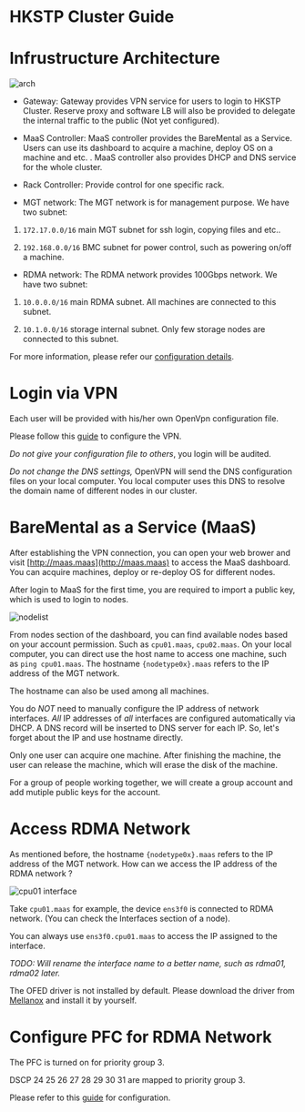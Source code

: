 # HKSTP Cluster Guide

# Infrustructure Architecture

![arch](https://raw.githubusercontent.com/HKUST-SING/Equipment-SINGLab/master/HKSTP%20Arch.png)

* Gateway: Gateway provides VPN service for users to login to HKSTP Cluster. Reserve proxy and software LB will also be provided to delegate the internal traffic to the public (Not yet configured).

* MaaS Controller: MaaS controller provides the BareMental as a Service. Users can use its dashboard to acquire a machine, deploy OS on a machine and etc. . MaaS controller also provides DHCP and DNS service for the whole cluster.

* Rack Controller: Provide control for one specific rack.

* MGT network: The MGT network is for management purpose. We have two subnet:

1. ```172.17.0.0/16``` main MGT subnet for ssh login, copying files and etc..

2. ```192.168.0.0/16``` BMC subnet for power control, such as powering on/off a machine.

* RDMA network: The RDMA network provides 100Gbps network. We have two subnet:

1. ```10.0.0.0/16``` main RDMA subnet. All machines are connected to this subnet.

2. ```10.1.0.0/16``` storage internal subnet. Only few storage nodes are connected to this subnet.

For more information, please refer our [configuration details](https://github.com/HKUST-SING/Equipment-SINGLab/blob/master/Cluster-HKSTP.md).

# Login via VPN

Each user will be provided with his/her own OpenVpn configuration file.

Please follow this [guide](https://www.digitalocean.com/community/tutorials/how-to-set-up-an-openvpn-server-on-ubuntu-16-04#step-8-adjust-the-server-networking-configuration) to configure the VPN.

*Do not give your configuration file to others*, you login will be audited.

*Do not change the DNS settings,* OpenVPN will send the DNS configuration files on your local computer. You local computer uses this DNS to resolve the domain name of different nodes in our cluster.

# BareMental as a Service (MaaS)

After establishing the VPN connection, you can open your web brower and visit [http://maas.maas](http://maas.maas) to access the MaaS dashboard. You can acquire machines, deploy or re-deploy OS for different nodes.

After login to MaaS for the first time, you are required to import a public key, which is used to login to nodes.

![nodelist](https://github.com/HKUST-SING/Equipment-SINGLab/blob/master/nodes.png)

From nodes section of the dashboard, you can find available nodes based on your account permission. Such as ```cpu01.maas```, ```cpu02.maas```. On your local computer, you can direct use the host name to access one machine, such as ```ping cpu01.maas```. The hostname ```{nodetype0x}.maas``` refers to the IP address of the MGT network.

The hostname can also be used among all machines.

You do *NOT* need to manually configure the IP address of network interfaces. *All* IP addresses of *all* interfaces are configured automatically via DHCP. A DNS record will be inserted to DNS server for each IP. So, let's forget about the IP and use hostname directly.

Only one user can acquire one machine. After finishing the machine, the user can release the machine, which will erase the disk of the machine. 

For a group of people working together, we will create a group account and add mutiple public keys for the account.

# Access RDMA Network

As mentioned before, the hostname ```{nodetype0x}.maas``` refers to the IP address of the MGT network. How can we access the IP address of the RDMA network ?

![cpu01 interface](https://raw.githubusercontent.com/HKUST-SING/Equipment-SINGLab/master/CPU01%20interface.png)

Take ```cpu01.maas``` for example, the device ```ens3f0``` is connected to RDMA network. (You can check the Interfaces section of a node). 

You can always use ```ens3f0.cpu01.maas``` to access the IP assigned to the interface.

*TODO: Will rename the interface name to a better name, such as rdma01, rdma02 later.*

The OFED driver is not installed by default. Please download the driver from [Mellanox](http://www.mellanox.com/page/products_dyn?product_family=26) and install it by yourself.

# Configure PFC for RDMA Network

The PFC is turned on for priority group 3.

DSCP 24 25 26 27 28 29 30 31 are mapped to priority group 3.

Please refer to this [guide](https://community.mellanox.com/docs/DOC-2881) for configuration.

